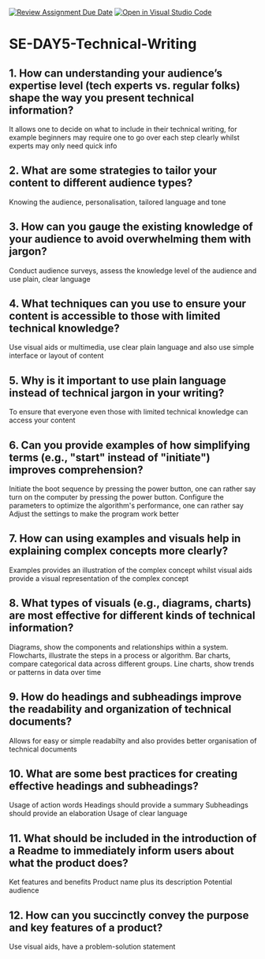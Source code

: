 [![Review Assignment Due Date](https://classroom.github.com/assets/deadline-readme-button-22041afd0340ce965d47ae6ef1cefeee28c7c493a6346c4f15d667ab976d596c.svg)](https://classroom.github.com/a/zsAR-pyY)
[![Open in Visual Studio Code](https://classroom.github.com/assets/open-in-vscode-2e0aaae1b6195c2367325f4f02e2d04e9abb55f0b24a779b69b11b9e10269abc.svg)](https://classroom.github.com/online_ide?assignment_repo_id=18942724&assignment_repo_type=AssignmentRepo)
# SE-DAY5-Technical-Writing
## 1. How can understanding your audience’s expertise level (tech experts vs. regular folks) shape the way you present technical information?
It allows one to decide on what to include in their technical writing, for example beginners may require one to go over each step clearly whilst experts may only need quick info

## 2. What are some strategies to tailor your content to different audience types?
Knowing the audience, personalisation, tailored language and tone

## 3. How can you gauge the existing knowledge of your audience to avoid overwhelming them with jargon?
Conduct audience surveys, assess the knowledge level of the audience and use plain, clear language

## 4. What techniques can you use to ensure your content is accessible to those with limited technical knowledge?
Use visual aids or multimedia, use clear plain language and also use simple interface or layout of content

## 5. Why is it important to use plain language instead of technical jargon in your writing?
To ensure that everyone even those with limited technical knowledge can access your content

## 6. Can you provide examples of how simplifying terms (e.g., "start" instead of "initiate") improves comprehension?
Initiate the boot sequence by pressing the power button, one can rather say turn on the computer by pressing the power button.
Configure the parameters to optimize the algorithm's performance, one can rather say Adjust the settings to make the program work better

## 7. How can using examples and visuals help in explaining complex concepts more clearly?
Examples provides an illustration of the complex concept whilst visual aids provide a visual representation of the complex concept

## 8. What types of visuals (e.g., diagrams, charts) are most effective for different kinds of technical information?
Diagrams, show the components and relationships within a system.
Flowcharts, illustrate the steps in a process or algorithm.
Bar charts, compare categorical data across different groups.
Line charts, show trends or patterns in data over time

## 9. How do headings and subheadings improve the readability and organization of technical documents?
Allows for easy or simple readabilty and also provides better organisation of technical documents

## 10. What are some best practices for creating effective headings and subheadings?
Usage of action words
Headings should provide a summary
Subheadings should provide an elaboration
Usage of clear language

## 11. What should be included in the introduction of a Readme to immediately inform users about what the product does?
Ket features and benefits
Product name plus its description
Potential audience

## 12. How can you succinctly convey the purpose and key features of a product?
Use visual aids, have a problem-solution statement
